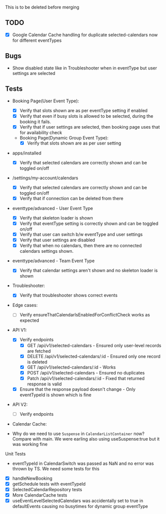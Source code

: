 This is to be deleted before merging
## TODO
- [x] Google Calendar Cache handling for duplicate selected-calendars now for different eventTypes


## Bugs
- Show disabled state like in Troubleshooter when in eventType but user settings are selected

## Tests
- Booking Page(User Event Type):
  - [x] Verify that slots shown are as per eventType setting if enabled
  - [x] Verify that even if busy slots is allowed to be selected, during the booking it fails.
  - [x] Verify that if user settings are selected, then booking page uses that for availability check
  - Booking Page(Dynamic Group Event Type):
    - [x] Verify that slots shown are as per user setting
- apps/installed
  - [x] Verify that selected calendars are correctly shown and can be toggled on/off
- /settings/my-account/calendars
  - [x] Verify that selected calendars are correctly shown and can be toggled on/off
  - [x] Verify that if connection can be deleted from there
- eventtype/advanced - User Event Type
  - [x] Verify that skeleton loader is shown
  - [x] Verify that eventType setting is correctly shown and can be toggled on/off
  - [x] Verify that user can switch b/w eventType and user settings
  - [x] Verify that user settings are disabled
  - [x] Verify that when no calendars, then there are no connected calendars settings shown.
- eventtype/advanced - Team Event Type
  - [x] Verify that calendar settings aren't shown and no skeleton loader is shown
- Troubleshooter:
  - [x] Verify that troubleshooter shows correct events
- Edge cases:
  - [ ] Verify ensureThatCalendarIsEnabledForConflictCheck works as expected
- API V1:
  - [x] Verify endpoints 
    - [x] GET /api/v1/selected-calendars - Ensured only user-level records are fetched
    - [x] DELETE /api/v1/selected-calendars/:id - Ensured only one record is deleted
    - [x] GET /api/v1/selected-calendars/:id - Works
    - [x] POST /api/v1/selected-calendars - Ensured no duplicates
    - [x] Patch /api/v1/selected-calendars/:id - Fixed that returned response is valid
  - [x] Ensure that the response payload doesn't change - Only eventTypeId is shown which is fine
- API V2:
  - [ ] Verify endpoints
- Calendar Cache:


- Why do we need to use `Suspense` in `CalendarListContainer` now? Compare with main. We were earling also using useSuspense:true but it was working fine


Unit Tests
- eventTypeId in CalendarSwitch was passed as NaN and no error was thrown by TS. We need some tests for this
- [x] handleNewBooking
- [x] getSchedule tests with eventTypeId
- [x] SelectedCalendarRepository tests
- [x] More CalendarCache tests
- [x] useEventLevelSelectedCalendars was accidentally set to true in defaultEvents causing no busytimes for dynamic group eventType
